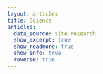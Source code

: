 ```yaml
---
layout: articles
title: Science
articles:
  data_source: site.research
  show_excerpt: true
  show_readmore: true
  show_info: true
  reverse: true
---
```

